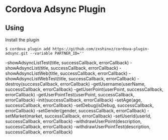 # Cordova Adsync Plugin

## Using


Install the plugin

    $ cordova plugin add https://github.com/zxshinxz/cordova-plugin-adsync.git --variable PARTNER_ID=''


-showAdsyncListTest(title, successCallback, errorCallback)
-showAdsyncList(title, successCallback, errorCallback)
-showAdsyncListWeb(title, successCallback, errorCallback)
-showAdsyncListWebTest(title, successCallback, errorCallback)
-destroy(successCallback, errorCallback)
-getUsername(userName, successCallback, errorCallback)
-getUserPoint(userPoint, successCallback, errorCallback)
-getUserPointTest(userPoint, successCallback, errorCallback)
-init(successCallback, errorCallback)
-setAge(age, successCallback, errorCallback)
-setDebug(isDebug, successCallback, errorCallback)
-setGender(gender, successCallback, errorCallback)
-setMarket(market, successCallback, errorCallback)
-setUserId(userId, successCallback, errorCallback)
-withdrawUserPoint(description, successCallback, errorCallback)
-withdrawUserPointTest(description, successCallback, errorCallback)

